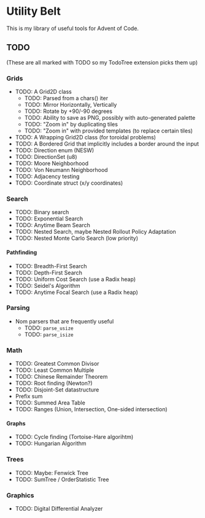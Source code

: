 # Utility Belt

This is my library of useful tools for Advent of Code.

## TODO

(These are all marked with TODO so my TodoTree extension picks them up)

### Grids

- TODO: A Grid2D class
  - TODO: Parsed from a chars() iter
  - TODO: Mirror Horizontally, Vertically
  - TODO: Rotate by +90/-90 degrees
  - TODO: Ability to save as PNG, possibly with auto-generated palette
  - TODO: "Zoom in" by duplicating tiles
  - TODO: "Zoom in" with provided templates (to replace certain tiles)
- TODO: A Wrapping Grid2D class (for toroidal problems)
- TODO: A Bordered Grid that implicitly includes a border around the input
- TODO: Direction enum (NESW)
- TODO: DirectionSet (u8)
- TODO: Moore Neighborhood
- TODO: Von Neumann Neighborhood
- TODO: Adjacency testing
- TODO: Coordinate struct (x/y coordinates)

### Search

- TODO: Binary search
- TODO: Exponential Search
- TODO: Anytime Beam Search
- TODO: Nested Search, maybe Nested Rollout Policy Adaptation
- TODO: Nested Monte Carlo Search (low priority)

#### Pathfinding

- TODO: Breadth-First Search
- TODO: Depth-First Search
- TODO: Uniform Cost Search (use a Radix heap)
- TODO: Seidel's Algorithm
- TODO: Anytime Focal Search (use a Radix heap)

### Parsing

- Nom parsers that are frequently useful
  - TODO: `parse_usize`
  - TODO: `parse_isize`

### Math

- TODO: Greatest Common Divisor
- TODO: Least Common Multiple
- TODO: Chinese Remainder Theorem
- TODO: Root finding (Newton?)
- TODO: Disjoint-Set datastructure
- Prefix sum
- TODO: Summed Area Table
- TODO: Ranges (Union, Intersection, One-sided intersection)

#### Graphs

- TODO: Cycle finding (Tortoise-Hare algorihtm)
- TODO: Hungarian Algorithm

### Trees

- TODO: Maybe: Fenwick Tree
- TODO: SumTree / OrderStatistic Tree

### Graphics

- TODO: Digital Differential Analyzer
